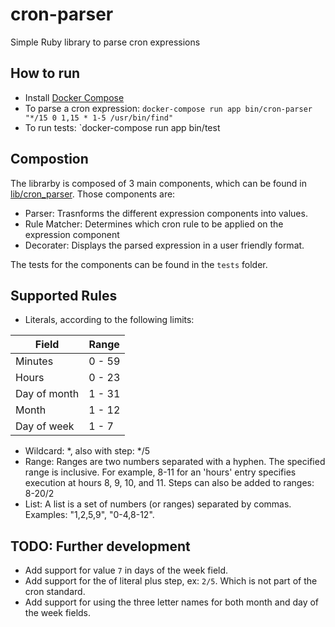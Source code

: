 # cron-parser
Simple Ruby library to parse cron expressions

## How to run
- Install [Docker Compose](https://docs.docker.com/compose/install/)
- To parse a cron expression: `docker-compose run app bin/cron-parser "*/15 0 1,15 * 1-5 /usr/bin/find"`
- To run tests: `docker-compose run app bin/test

## Compostion
The librarby is composed of 3 main components, which can be found in [lib/cron_parser](https://github.com/aqabawe/cron-parser/tree/master/lib/cron_parser). Those components are:

- Parser: Trasnforms the different expression components into values.
- Rule Matcher: Determines which cron rule to be applied on the expression component
- Decorater: Displays the parsed expression in a user friendly format.

The tests for the components can be found in the `tests` folder.

## Supported Rules
- Literals, according to the following limits:

| Field         | Range         |
| ------------- | ------------- |
| Minutes       | 0 - 59        |
| Hours         | 0 - 23        |
| Day of month  | 1 - 31        |
| Month         | 1 - 12        |
| Day of week   | 1 - 7         |

- Wildcard: \*, also with step: \*/5
- Range: Ranges are two numbers separated with a hyphen. The specified range is inclusive. For example, 8-11 for an 'hours' entry specifies execution at hours 8, 9, 10, and 11. Steps can also be added to ranges: 8-20/2
- List: A list is a set of numbers (or ranges) separated by commas. Examples: "1,2,5,9", "0-4,8-12".

## TODO: Further development
- Add support for value `7` in days of the week field.
- Add support for the of literal plus step, ex: `2/5`. Which is not part of the cron standard.
- Add support for using the three letter names for both month and day of the week fields.
